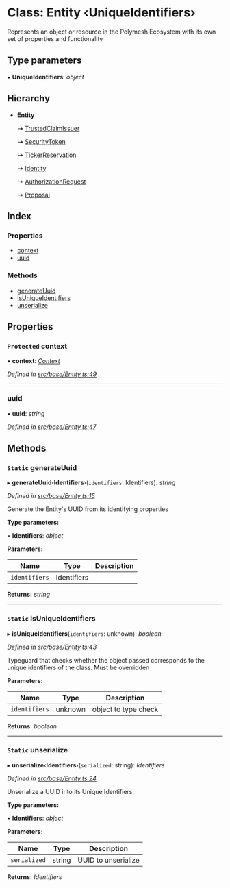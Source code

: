 # Class: Entity ‹**UniqueIdentifiers**›

Represents an object or resource in the Polymesh Ecosystem with its own set of properties and functionality

## Type parameters

▪ **UniqueIdentifiers**: *object*

## Hierarchy

* **Entity**

  ↳ [TrustedClaimIssuer](_src_api_entities_trustedclaimissuer_.trustedclaimissuer.md)

  ↳ [SecurityToken](_src_api_entities_securitytoken_index_.securitytoken.md)

  ↳ [TickerReservation](_src_api_entities_tickerreservation_index_.tickerreservation.md)

  ↳ [Identity](_src_api_entities_identity_index_.identity.md)

  ↳ [AuthorizationRequest](_src_api_entities_authorizationrequest_.authorizationrequest.md)

  ↳ [Proposal](_src_api_entities_proposal_index_.proposal.md)

## Index

### Properties

* [context](_src_base_entity_.entity.md#protected-context)
* [uuid](_src_base_entity_.entity.md#uuid)

### Methods

* [generateUuid](_src_base_entity_.entity.md#static-generateuuid)
* [isUniqueIdentifiers](_src_base_entity_.entity.md#static-isuniqueidentifiers)
* [unserialize](_src_base_entity_.entity.md#static-unserialize)

## Properties

### `Protected` context

• **context**: *[Context](_src_context_index_.context.md)*

*Defined in [src/base/Entity.ts:49](https://github.com/PolymathNetwork/polymesh-sdk/blob/6f0a424/src/base/Entity.ts#L49)*

___

###  uuid

• **uuid**: *string*

*Defined in [src/base/Entity.ts:47](https://github.com/PolymathNetwork/polymesh-sdk/blob/6f0a424/src/base/Entity.ts#L47)*

## Methods

### `Static` generateUuid

▸ **generateUuid**‹**Identifiers**›(`identifiers`: Identifiers): *string*

*Defined in [src/base/Entity.ts:15](https://github.com/PolymathNetwork/polymesh-sdk/blob/6f0a424/src/base/Entity.ts#L15)*

Generate the Entity's UUID from its identifying properties

**Type parameters:**

▪ **Identifiers**: *object*

**Parameters:**

Name | Type | Description |
------ | ------ | ------ |
`identifiers` | Identifiers |   |

**Returns:** *string*

___

### `Static` isUniqueIdentifiers

▸ **isUniqueIdentifiers**(`identifiers`: unknown): *boolean*

*Defined in [src/base/Entity.ts:43](https://github.com/PolymathNetwork/polymesh-sdk/blob/6f0a424/src/base/Entity.ts#L43)*

Typeguard that checks whether the object passed corresponds to the unique identifiers of the class. Must be overridden

**Parameters:**

Name | Type | Description |
------ | ------ | ------ |
`identifiers` | unknown | object to type check  |

**Returns:** *boolean*

___

### `Static` unserialize

▸ **unserialize**‹**Identifiers**›(`serialized`: string): *Identifiers*

*Defined in [src/base/Entity.ts:24](https://github.com/PolymathNetwork/polymesh-sdk/blob/6f0a424/src/base/Entity.ts#L24)*

Unserialize a UUID into its Unique Identifiers

**Type parameters:**

▪ **Identifiers**: *object*

**Parameters:**

Name | Type | Description |
------ | ------ | ------ |
`serialized` | string | UUID to unserialize  |

**Returns:** *Identifiers*
